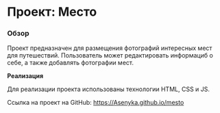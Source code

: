 # Проект: Место

### Обзор

Проект предназначен для размещения фотографий интересных мест для путешествий.
Пользователь может редактировать информациб о себе, а также добавлять фотографии мест.

**Реализация**

Для реализации проекта использованы технологии HTML, CSS и JS.

Ссылка на проект на GitHub:
https://Asenyka.github.io/mesto 
